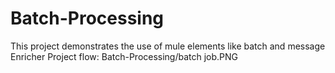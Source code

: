 # Batch-Processing
This project demonstrates the use of mule elements like batch and message Enricher 
Project flow: Batch-Processing/batch job.PNG
